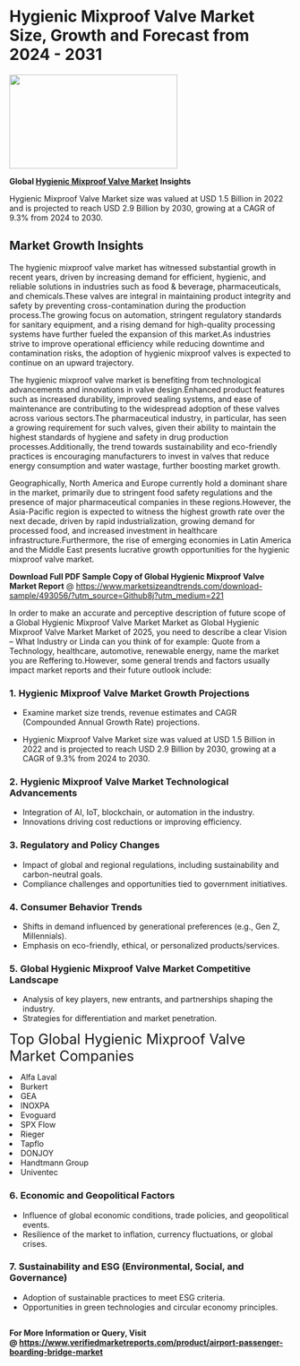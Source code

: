 <H1>Hygienic Mixproof Valve Market Size, Growth and Forecast from 2024 - 2031</H1><img class="aligncenter size-medium wp-image-584254" src="https://thirdeyenews.in/wp-content/uploads/2024/09/Global-Market-Research-300x168.jpeg" alt="" width="300" height="168" /><p><strong>Global&nbsp;<a href="https://www.marketsizeandtrends.com/download-sample/493056/?utm_source=Github8j?utm_medium=221">Hygienic Mixproof Valve Market</a> Insights</strong></p><p>Hygienic Mixproof Valve Market size was valued at USD 1.5 Billion in 2022 and is projected to reach USD 2.9 Billion by 2030, growing at a CAGR of 9.3% from 2024 to 2030.</p><p><h2>Market Growth Insights</h2> <p>The hygienic mixproof valve market has witnessed substantial growth in recent years, driven by increasing demand for efficient, hygienic, and reliable solutions in industries such as food & beverage, pharmaceuticals, and chemicals.These valves are integral in maintaining product integrity and safety by preventing cross-contamination during the production process.The growing focus on automation, stringent regulatory standards for sanitary equipment, and a rising demand for high-quality processing systems have further fueled the expansion of this market.As industries strive to improve operational efficiency while reducing downtime and contamination risks, the adoption of hygienic mixproof valves is expected to continue on an upward trajectory.</p> <p>The hygienic mixproof valve market is benefiting from technological advancements and innovations in valve design.Enhanced product features such as increased durability, improved sealing systems, and ease of maintenance are contributing to the widespread adoption of these valves across various sectors.The pharmaceutical industry, in particular, has seen a growing requirement for such valves, given their ability to maintain the highest standards of hygiene and safety in drug production processes.Additionally, the trend towards sustainability and eco-friendly practices is encouraging manufacturers to invest in valves that reduce energy consumption and water wastage, further boosting market growth.</p> <p>Geographically, North America and Europe currently hold a dominant share in the market, primarily due to stringent food safety regulations and the presence of major pharmaceutical companies in these regions.However, the Asia-Pacific region is expected to witness the highest growth rate over the next decade, driven by rapid industrialization, growing demand for processed food, and increased investment in healthcare infrastructure.Furthermore, the rise of emerging economies in Latin America and the Middle East presents lucrative growth opportunities for the hygienic mixproof valve market.</p> <p><span class=""><strong>Download Full PDF Sample Copy of Global Hygienic Mixproof Valve Market Report</strong> @ <a href="https://www.marketsizeandtrends.com/download-sample/493056/?utm_source=Github8j?utm_medium=221" target="_blank">https://www.marketsizeandtrends.com/download-sample/493056/?utm_source=Github8j?utm_medium=221</a></span></p><p>In order to make an accurate and perceptive description of future scope of a Global&nbsp;Hygienic Mixproof Valve Market Market as Global&nbsp;Hygienic Mixproof Valve Market Market of 2025, you need to describe a clear Vision &ndash; What Industry or Linda can you think of for example: Quote from a Technology, healthcare, automotive, renewable energy, name the market you are Reffering to.However, some general trends and factors usually impact market reports and their future outlook include:</p><h3>1.&nbsp;<strong>Hygienic Mixproof Valve Market Growth Projections</strong></h3><ul><li>Examine market size trends, revenue estimates and CAGR (Compounded Annual Growth Rate) projections.</li><li><p>Hygienic Mixproof Valve Market size was valued at USD 1.5 Billion in 2022 and is projected to reach USD 2.9 Billion by 2030, growing at a CAGR of 9.3% from 2024 to 2030.</p></li></ul><h3>2.&nbsp;<strong>Hygienic Mixproof Valve Market Technological Advancements</strong></h3><ul><li>Integration of AI, IoT, blockchain, or automation in the industry.</li><li>Innovations driving cost reductions or improving efficiency.</li></ul><h3>3.&nbsp;<strong>Regulatory and Policy Changes</strong></h3><ul><li>Impact of global and regional regulations, including sustainability and carbon-neutral goals.</li><li>Compliance challenges and opportunities tied to government initiatives.</li></ul><h3>4.&nbsp;<strong>Consumer Behavior Trends</strong></h3><ul><li>Shifts in demand influenced by generational preferences (e.g., Gen Z, Millennials).</li><li>Emphasis on eco-friendly, ethical, or personalized products/services.</li></ul><h3>5.&nbsp;<strong>Global Hygienic Mixproof Valve Market Competitive Landscape</strong></h3><ul><li>Analysis of key players, new entrants, and partnerships shaping the industry.</li><li>Strategies for differentiation and market penetration.</li></ul><p data-pm-slice="1 1 []"><span style="color: inherit; font-family: inherit; font-size: 25px;">Top Global Hygienic Mixproof Valve Market Companies</span></p><div class="" data-test-id=""><p><li>Alfa Laval</li><li> Burkert</li><li> GEA</li><li> INOXPA</li><li> Evoguard</li><li> SPX Flow</li><li> Rieger</li><li> Tapflo</li><li> DONJOY</li><li> Handtmann Group</li><li> Univentec</li></p></div><h3>6.&nbsp;<strong>Economic and Geopolitical Factors</strong></h3><ul><li>Influence of global economic conditions, trade policies, and geopolitical events.</li><li>Resilience of the market to inflation, currency fluctuations, or global crises.</li></ul><h3>7.&nbsp;<strong>Sustainability and ESG (Environmental, Social, and Governance)</strong></h3><ul><li>Adoption of sustainable practices to meet ESG criteria.</li><li>Opportunities in green technologies and circular economy principles.</li></ul><h2><strong style="font-size: 14px;">For More Information or Query, Visit @&nbsp;</strong><a style="background-color: #ffffff; font-size: 14px;" href="https://www.marketsizeandtrends.com/report/hygienic-mixproof-valve-market/" target="_blank">https://www.verifiedmarketreports.com/product/airport-passenger-boarding-bridge-market</a></h2>